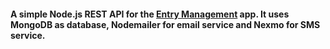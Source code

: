 #### A simple Node.js REST API for the [Entry Management](https://entrymgmt.herokuapp.com/) app. It uses **MongoDB** as database, **Nodemailer** for email service and **Nexmo** for SMS service.
